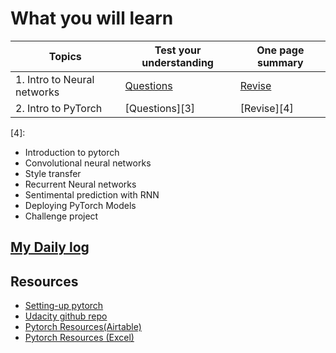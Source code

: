 # What you will learn

|Topics | Test your understanding | One page summary |
---|---|---
|1. Intro to Neural networks | [Questions][1] | [Revise][2]
|2. Intro to PyTorch | [Questions][3] | [Revise][4]

[1]:https://github.com/p-s-vishnu/udacity/blob/master/Intro%20to%20Deep%20learning%20with%20Pytorch/Introduction%20to%20Neural%20Networks/topics.md
[2]:
[3]:https://github.com/p-s-vishnu/udacity/blob/master/Intro%20to%20Deep%20learning%20with%20Pytorch/Introduction%20to%20pytorch/topics.md
[4]:

- Introduction to pytorch
- Convolutional neural networks
- Style transfer
- Recurrent Neural networks
- Sentimental prediction with RNN
- Deploying PyTorch Models
- Challenge project

## [My Daily log](https://github.com/p-s-vishnu/udacity/blob/master/Intro%20to%20Deep%20learning%20with%20Pytorch/log.md) 

## Resources
- [Setting-up pytorch](https://pytorch.org/get-started/locally/)
- [Udacity github repo](https://github.com/udacity/deep-learning-v2-pytorch)
- [Pytorch Resources(Airtable)](https://airtable.com/shr4boj6fLPU1uawE/tblUf4zxlIMLjwrbv)
- [Pytorch Resources (Excel)](https://docs.google.com/spreadsheets/d/1HnlcuI3I-d3Cli__RxOgMrxmE3aiZ8Vw5ar14WoPVRo/edit#gid=1462963974)
